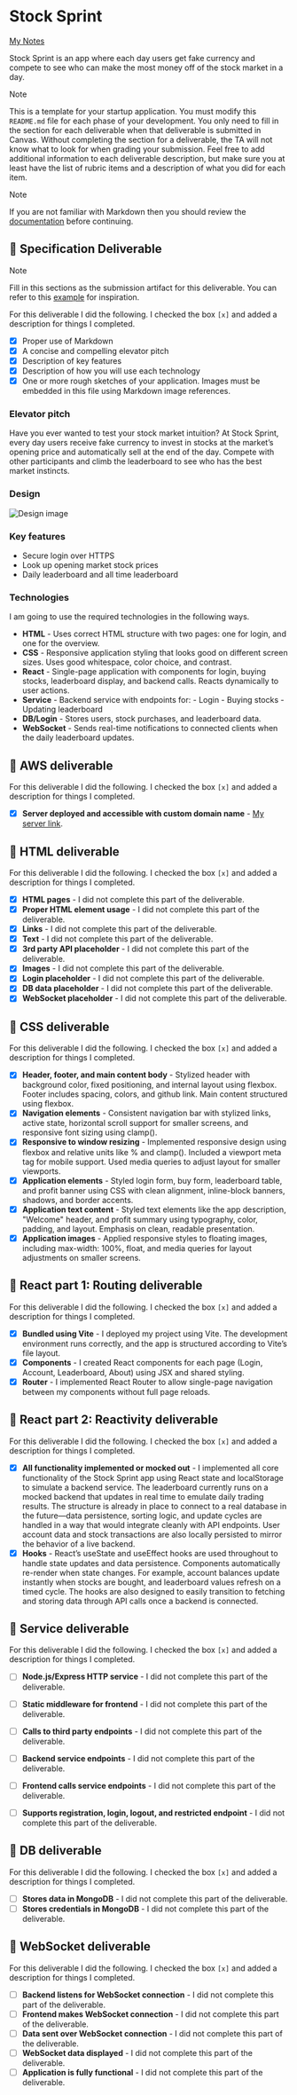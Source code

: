# Stock Sprint

[My Notes](notes.md)

Stock Sprint is an app where each day users get fake currency and compete to see who can make the most money off of the stock market in a day.


> [!NOTE]
>  This is a template for your startup application. You must modify this `README.md` file for each phase of your development. You only need to fill in the section for each deliverable when that deliverable is submitted in Canvas. Without completing the section for a deliverable, the TA will not know what to look for when grading your submission. Feel free to add additional information to each deliverable description, but make sure you at least have the list of rubric items and a description of what you did for each item.

> [!NOTE]
>  If you are not familiar with Markdown then you should review the [documentation](https://docs.github.com/en/get-started/writing-on-github/getting-started-with-writing-and-formatting-on-github/basic-writing-and-formatting-syntax) before continuing.

## 🚀 Specification Deliverable

> [!NOTE]
>  Fill in this sections as the submission artifact for this deliverable. You can refer to this [example](https://github.com/webprogramming260/startup-example/blob/main/README.md) for inspiration.

For this deliverable I did the following. I checked the box `[x]` and added a description for things I completed.

- [x] Proper use of Markdown
- [x] A concise and compelling elevator pitch
- [x] Description of key features
- [x] Description of how you will use each technology
- [x] One or more rough sketches of your application. Images must be embedded in this file using Markdown image references.

### Elevator pitch

Have you ever wanted to test your stock market intuition? At Stock Sprint, every day users receive fake currency to invest in stocks at the market’s opening price and automatically sell at the end of the day. Compete with other participants and climb the leaderboard to see who has the best market instincts.

### Design

![Design image](concept.png)

### Key features

- Secure login over HTTPS
- Look up opening market stock prices
- Daily leaderboard and all time leaderboard

### Technologies

I am going to use the required technologies in the following ways.

- **HTML** - Uses correct HTML structure with two pages: one for login, and one for the overview.
- **CSS** - Responsive application styling that looks good on different screen sizes. Uses good whitespace, color choice, and contrast.
- **React** - Single-page application with components for login, buying stocks, leaderboard display, and backend calls. Reacts dynamically to user actions.
- **Service** - Backend service with endpoints for:
                - Login
                - Buying stocks
                - Updating leaderboard
- **DB/Login** - Stores users, stock purchases, and leaderboard data.
- **WebSocket** - Sends real-time notifications to connected clients when the daily leaderboard updates.

## 🚀 AWS deliverable

For this deliverable I did the following. I checked the box `[x]` and added a description for things I completed.

- [x] **Server deployed and accessible with custom domain name** - [My server link](https://stocksprint.click).

## 🚀 HTML deliverable

For this deliverable I did the following. I checked the box `[x]` and added a description for things I completed.

- [X] **HTML pages** - I did not complete this part of the deliverable.
- [X] **Proper HTML element usage** - I did not complete this part of the deliverable.
- [X] **Links** - I did not complete this part of the deliverable.
- [X] **Text** - I did not complete this part of the deliverable.
- [X] **3rd party API placeholder** - I did not complete this part of the deliverable.
- [X] **Images** - I did not complete this part of the deliverable.
- [X] **Login placeholder** - I did not complete this part of the deliverable.
- [X] **DB data placeholder** - I did not complete this part of the deliverable.
- [X] **WebSocket placeholder** - I did not complete this part of the deliverable.

## 🚀 CSS deliverable

For this deliverable I did the following. I checked the box `[x]` and added a description for things I completed.

- [X] **Header, footer, and main content body** - Stylized header with background color, fixed positioning, and internal layout using flexbox. Footer includes spacing, colors, and github link. Main content structured using flexbox.
- [X] **Navigation elements** - Consistent navigation bar with stylized links, active state, horizontal scroll support for smaller screens, and responsive font sizing using clamp().
- [X] **Responsive to window resizing** - Implemented responsive design using flexbox and relative units like % and clamp(). Included a viewport meta tag for mobile support. Used media queries to adjust layout for smaller viewports.
- [X] **Application elements** - Styled login form, buy form, leaderboard table, and profit banner using CSS with clean alignment, inline-block banners, shadows, and border accents.
- [X] **Application text content** - Styled text elements like the app description, "Welcome" header, and profit summary using typography, color, padding, and layout. Emphasis on clean, readable presentation.
- [X] **Application images** - Applied responsive styles to floating images, including max-width: 100%, float, and media queries for layout adjustments on smaller screens.

## 🚀 React part 1: Routing deliverable

For this deliverable I did the following. I checked the box `[x]` and added a description for things I completed.

- [x] **Bundled using Vite** - I deployed my project using Vite. The development environment runs correctly, and the app is structured according to Vite’s file layout.
- [x] **Components** - I created React components for each page (Login, Account, Leaderboard, About) using JSX and shared styling.
- [x] **Router** - I implemented React Router to allow single-page navigation between my components without full page reloads.

## 🚀 React part 2: Reactivity deliverable

For this deliverable I did the following. I checked the box `[x]` and added a description for things I completed.

- [X] **All functionality implemented or mocked out** - I implemented all core functionality of the Stock Sprint app using React state and localStorage to simulate a backend service. The leaderboard currently runs on a mocked backend that updates in real time to emulate daily trading results. The structure is already in place to connect to a real database in the future—data persistence, sorting logic, and update cycles are handled in a way that would integrate cleanly with API endpoints. User account data and stock transactions are also locally persisted to mirror the behavior of a live backend.
- [X] **Hooks** - React’s useState and useEffect hooks are used throughout to handle state updates and data persistence. Components automatically re-render when state changes. For example, account balances update instantly when stocks are bought, and leaderboard values refresh on a timed cycle. The hooks are also designed to easily transition to fetching and storing data through API calls once a backend is connected.
## 🚀 Service deliverable

For this deliverable I did the following. I checked the box `[x]` and added a description for things I completed.

- [ ] **Node.js/Express HTTP service** - I did not complete this part of the deliverable.
- [ ] **Static middleware for frontend** - I did not complete this part of the deliverable.
- [ ] **Calls to third party endpoints** - I did not complete this part of the deliverable.
- [ ] **Backend service endpoints** - I did not complete this part of the deliverable.
- [ ] **Frontend calls service endpoints** - I did not complete this part of the deliverable.
- [ ] **Supports registration, login, logout, and restricted endpoint** - I did not complete this part of the deliverable.


## 🚀 DB deliverable

For this deliverable I did the following. I checked the box `[x]` and added a description for things I completed.

- [ ] **Stores data in MongoDB** - I did not complete this part of the deliverable.
- [ ] **Stores credentials in MongoDB** - I did not complete this part of the deliverable.

## 🚀 WebSocket deliverable

For this deliverable I did the following. I checked the box `[x]` and added a description for things I completed.

- [ ] **Backend listens for WebSocket connection** - I did not complete this part of the deliverable.
- [ ] **Frontend makes WebSocket connection** - I did not complete this part of the deliverable.
- [ ] **Data sent over WebSocket connection** - I did not complete this part of the deliverable.
- [ ] **WebSocket data displayed** - I did not complete this part of the deliverable.
- [ ] **Application is fully functional** - I did not complete this part of the deliverable.
